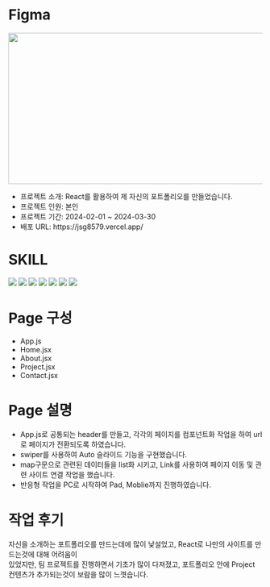 
<h1>Figma</h1>
<img src='https://github.com/JSG-8579/Portfolio/assets/54690444/ca29b3c3-6f39-447f-aec4-1a4325431aee' width='700' height='300'>
<ul>
  <li>프로젝트 소개: React를 활용하여 제 자신의 포트폴리오를 만들었습니다.</li>
  <li>프로젝트 인원: 본인</li>
  <li>프로젝트 기간: 2024-02-01 ~ 2024-03-30</li>
  <li>배포 URL: https://jsg8579.vercel.app/</li>
</ul>
<h1>SKILL</h1>
<div>
  <img src="https://img.shields.io/badge/HTML5-E34F26?style=for-the-badge&logo=HTML5&logoColor=white">
  <img src="https://img.shields.io/badge/Sass-CC6699?style=for-the-badge&logo=Sass&logoColor=white">
  <img src="https://img.shields.io/badge/JavaScript-F7DF1E?style=for-the-badge&logo=JavaScript&logoColor=white">
  <img src="https://img.shields.io/badge/React-61DAFB?style=for-the-badge&logo=Vercel&logoColor=white">
  <img src="https://img.shields.io/badge/Figma-F24E1E?style=for-the-badge&logo=Figma&logoColor=white">
  <img src="https://img.shields.io/badge/GitHub-181717?style=for-the-badge&logo=GitHub&logoColor=white">
  <img src="https://img.shields.io/badge/Vercel-000000?style=for-the-badge&logo=Vercel&logoColor=white">
  
</div>
<h1>Page 구성</h1>
<ul>
  <li>App.js</li>
  <li>Home.jsx</li>
  <li>About.jsx</li>
  <li>Project.jsx</li>
  <li>Contact.jsx</li>
</ul>
<h1>Page 설명</h1>
<ul>
  <li>App.js로 공통되는 header를 만들고, 각각의 페이지를 컴포넌트화 작업을 하여 url로 페이지가 전환되도록 하였습니다. </li>
  <li>swiper를 사용하여 Auto 슬라이드 기능을 구현했습니다.</li>
  <li>map구문으로 관련된 데이터들을 list화 시키고, Link를 사용하여 페이지 이동 및 관련 사이트 연결 작업을 했습니다. </li>
  <li>반응형 작업을 PC로 시작하여 Pad, Moblie까지 진행하였습니다.</li>
</ul>
<h1>작업 후기</h1>
<p>자신을 소개하는 포트폴리오를 만드는데에 많이 낯설었고, React로 나만의 사이트를 만드는것에 대해 어려움이 </br>
있었지만, 팀 프로젝트를 진행하면서 기초가 많이 다져졌고, 포트폴리오 안에 Project 컨텐츠가 추가되는것이 보람을 많이 느꼇습니다.</p>
